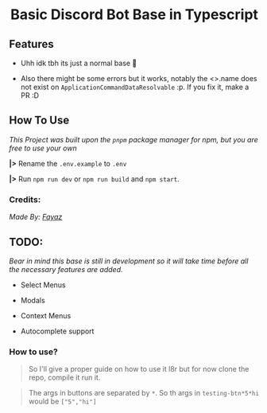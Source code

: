 <h1 align="center">Basic Discord Bot Base in Typescript</h1>

<h2>Features</h2>

- Uhh idk tbh its just a normal base 🤷

* Also there might be some errors but it works, notably the <>.name does not exist on `ApplicationCommandDataResolvable` :p. If you fix it, make a PR :D

<h2>How To Use</h2>

_This Project was built upon the `pnpm` package manager for npm, but you are free to use your own_

**|>** Rename the `.env.example` to `.env`

**|>** Run `npm run dev` or `npm run build` and `npm start`.

<h3>Credits:  </h3>

_Made By: [Fayaz](https://fayaz.is-a.dev/)_

<h2>TODO:</h2>

_Bear in mind this base is still in development so it will take time before all the necessary features are added._

- Select Menus

- Modals

- Context Menus

- Autocomplete support

<h3>How to use?</h3>

> So I'll give a proper guide on how to use it l8r but for now clone the repo, compile it run it.

> The args in buttons are separated by `*`. So th args in `testing-btn*5*hi` would be `["5","hi"]`
